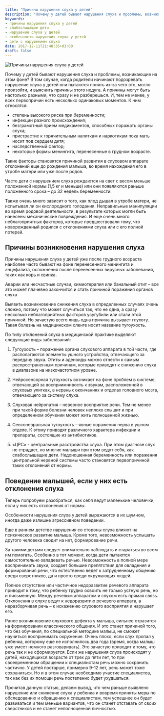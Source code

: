 ```yaml
---
title: "Причины нарушения слуха у детей"
description: "Почему у детей бывают нарушения слуха и проблемы, возникающие на этом фоне?"
keywords:
- причины нарушения слуха у детей
- слабослышащие дети
- нарушение слуха у детей
- особенности нарушения слуха у детей
- дети с нарушением слуха
date: 2017-12-11T21:48:35+03:00
draft: false
---
```


![Причины нарушения слуха у детей](/images/post_13.jpg)

Почему у детей бывают нарушения слуха и проблемы, возникающие на этом фоне? В том случае, когда родители начинают подозревать нарушение слуха у детей они пытаются понять из-за чего это, могло произойти, и выяснить причины этого недуга. А причины могут быть настолько разными, что сразу и не разберешься. И, тем не менее, у всех первопричин есть несколько одинаковых моментов. К ним относятся:

- степень высокого риска при беременности;
- инфекции разного происхождения;
- безграмотный прием медикаментов, способных поражать органы слуха;
- пристрастие к горячительным напиткам и наркотикам пока мать носит под сердцем дитя;
- наследственный фактор;
- некоторые формы менингита, перенесенные в грудном возрасте.



Такие факторы становятся причиной развития в слуховом аппарате отклонений еще до рождения малыша, во время нахождения его в утробе матери или уже после родов.


Часто дети с нарушением слуха рождаются на свет с весом меньше положенной нормы (1,5 кг и меньше) или они появляются раньше положенного срока – до 32 недель беременности.


Также очень много зависит о того, как плод дышал в утробе матери, не испытывал ли он кислородного голодания. Неправильные манипуляции во время родовой деятельности, в результате которых могли быть нанесены механические повреждения. И еще очень много неблагоприятных факторов, которые предшествовали тому, что новорожденный родился с отклонениями слуха или с его полной потерей.

## Причины возникновения нарушения слуха

Причины нарушения слуха у детей уже после грудного возраста наиболее часто бывают на фоне перенесенного менингита и энцефалита, осложнения после перенесенных вирусных заболеваний, таких как корь и свинка.


Аварии или несчастные случаи, химиотерапия или банальный отит – все это может плачевно закончится и стать причиной поражения органов слуха.


Выявить возникновение снижения слуха в определенных случаях очень сложно, потому что может случиться так, что не одна, а сразу несколько неблагоприятных факторов усугубили или стали этой причиной. Но зачастую всего лишь одна причина вызывает глухоту. Такая болезнь на медицинском сленге носит название тугоухость.


По типу отклонений слуха в медицинской практике выделяют следующие виды заболеваний:

1.	Тугоухость – поражение органа слухового аппарата в той части, где располагаются элементы ушного устройства, отвечающего за передачу звука. Отиты и аденоиды можно отнести к самым распространенным причинам, которые приводят к снижению слуха в диапазоне на низкочастотном уровне.

2.	Нейросенсорная тугоухость возникает на фоне проблем в системе, отвечающей за восприимчивость к звукам, расположенной в слуховых улитках, в нервных окончаниях и отделах головного мозга, отвечающего за систему слуха.

3.	Слуховая нейропатия – неверное восприятие речи. Тем не менее при такой форме болезни человек неплохо слышит и при определенном обучении может жить полноценной жизнью.

4.	Сенсоневральная тугоухость – явные поражения нерва в ушном отделе. К этому приводят различного характера инфекции и препараты, состоящие из антибиотиков.

5.	«ЦРС» - центральные расстройства слуха. При этом диагнозе слух не страдает, но многие малыши при этом ведут себя, как слабослышащие дети. Недоношенная беременность или поражения центральной нервной системы часто становятся первопричиной таких отклонений от нормы.


## Поведение малышей, если у них есть отклонения слуха

Теперь попробуем разобраться, как себя ведут маленькие человечки, если у них есть отклонения от нормы.


Особенности нарушения слуха у детей выражаются в их шумном, иногда даже излишне агрессивном поведении.


Еще в раннем детстве нарушения со стороны слуха влияют на психическое развитие малыша. Кроме того, невозможность услышать другого человека сводит на нет, формирование речи.


За такими детьми следует внимательно наблюдать и стараться во всем им помогать. Особенно в тот момент, когда дети пытаются самостоятельно овладевать речью. Невозможность в полной мере воспринимать звуки, создает большие препятствия для овладения и формирования речи, что естественно ведет к затрудненному общению среди сверстников, да и просто среди окружающих людей.


Полное отсутствие или частичное недоразвитие речевого аппарата приводит к тому, что ребенку трудно освоить не только устную речь, но и письменную. Между речевым аппаратом и слухом есть прямая связь. Отклонения в слухе ведут к недоразвитию речевого аппарата, а неразборчивая речь – к искажению слухового восприятия и нарушает его.


Ранее возникновение слухового дефекта у малыша, сильнее отразится на формировании классического общения. И это станет причиной того, что без обучения, по специальной методике малыш, не сможет научиться воспринимать окружение. Очень плохо, если слух пропал у ребенка, которому еще не исполнилось два года (время, когда малыш уже умеет немного разговаривать). Это зачастую приводит к тому, что речь так и не сформируется. Если же нарушения слуха происходят у детей, находящихся возрасте от трех до пяти лет, то при своевременном обращении к специалистам речь можно сохранить частично. У детей постарше, примерно 9-12 лет, речь может тоже сохраниться. Но и в этом случае необходимо участие специалистов, так как без их помощи речь постепенно будет ухудшаться.


Прочитав данную статью, делаем вывод, что чем раньше выявлено нарушение или снижение слуха у ребенка и вовремя приняты меры по обследованию и обращению к специалистам, тем успешнее он будет развиваться и тем меньше вариантов, что он станет отставать от своих сверстников и не станет неполноценной личностью.
